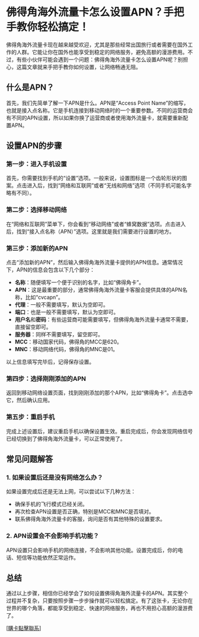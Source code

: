 # 佛得角海外流量卡怎么设置APN？手把手教你轻松搞定！

佛得角海外流量卡现在越来越受欢迎，尤其是那些经常出国旅行或者需要在国外工作的人群。它能让你在国外也能享受到稳定的网络服务，避免高额的漫游费用。不过，有些小伙伴可能会遇到一个问题：佛得角海外流量卡怎么设置APN呢？别担心，这篇文章就来手把手教你如何设置，让网络畅通无阻。

## 什么是APN？

首先，我们先简单了解一下APN是什么。APN是“Access Point Name”的缩写，也就是接入点名称。它是手机连接到移动网络时的一个重要参数。不同的运营商会有不同的APN设置，所以如果你换了运营商或者使用海外流量卡，就需要重新配置APN。

## 设置APN的步骤

### 第一步：进入手机设置
首先，你需要找到手机的“设置”选项。一般来说，设置图标是一个齿轮形状的图案。点击进入后，找到“网络和互联网”或者“无线和网络”选项（不同手机可能名字略有不同）。

### 第二步：选择移动网络
在“网络和互联网”菜单下，你会看到“移动网络”或者“蜂窝数据”选项。点击进入后，找到“接入点名称（APN）”选项。这里就是我们需要进行设置的地方。

### 第三步：添加新的APN
点击“添加新的APN”，然后输入佛得角海外流量卡提供的APN信息。通常情况下，APN的信息会包含以下几个部分：

- **名称**：随便填写一个便于识别的名字，比如“佛得角卡”。
- **APN**：这是最重要的部分，通常佛得角海外流量卡客服会提供具体的APN名称，比如“cvcapn”。
- **代理**：一般不需要填写，默认为空即可。
- **端口**：也是一般不需要填写，默认为空即可。
- **用户名**和**密码**：有些运营商可能需要填写，但佛得角海外流量卡通常不需要，直接留空即可。
- **服务器**：同样不需要填写，留空即可。
- **MCC**：移动国家代码，佛得角的MCC是620。
- **MNC**：移动网络代码，佛得角的MNC是01。

以上信息填写完毕后，记得保存设置。

### 第四步：选择刚刚添加的APN
返回到移动网络设置页面，找到刚刚添加的那个APN，比如“佛得角卡”。点击选中它，然后确认应用。

### 第五步：重启手机
完成上述设置后，建议重启手机以确保设置生效。重启完成后，你会发现网络信号已经切换到了佛得角海外流量卡，可以正常使用了。

## 常见问题解答

### 1. 如果设置后还是没有网络怎么办？
如果设置完成后还是无法上网，可以尝试以下几种方法：
- 确保手机的飞行模式已经关闭。
- 再次检查APN设置是否正确，特别是MCC和MNC是否填对。
- 联系佛得角海外流量卡的客服，询问是否有其他特殊的设置要求。

### 2. APN设置会不会影响手机功能？
APN设置只会影响手机的网络连接，不会影响其他功能。设置完成后，你的电话、短信等功能依然正常运作。

## 总结

通过以上步骤，相信你已经学会了如何设置佛得角海外流量卡的APN。其实整个过程并不复杂，只要按照步骤一步步操作就可以轻松搞定。有了这张卡，无论你在世界的哪个角落，都能享受到稳定、快速的网络服务，再也不用担心高额的漫游费了。

[[購卡點擊聯系](https://t.me/s/esim1088)]